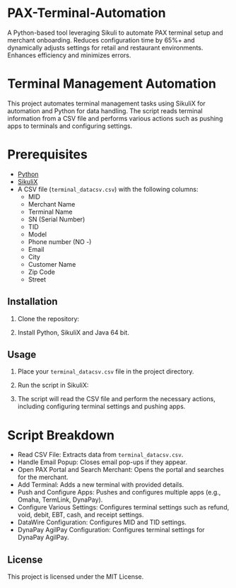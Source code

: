 # PAX-Terminal-Automation
A Python-based tool leveraging Sikuli to automate PAX terminal setup and merchant onboarding. Reduces configuration time by 65%+ and dynamically adjusts settings for retail and restaurant environments. Enhances efficiency and minimizes errors.

# Terminal Management Automation

This project automates terminal management tasks using SikuliX for automation and Python for data handling. The script reads terminal information from a CSV file and performs various actions such as pushing apps to terminals and configuring settings.

# Prerequisites

- [Python](https://www.python.org/downloads/)
- [SikuliX](https://sikulix.github.io/)
- A CSV file (`terminal_datacsv.csv`) with the following columns:
  - MID
  - Merchant Name
  - Terminal Name
  - SN (Serial Number)
  - TID
  - Model
  - Phone number (NO -)
  - Email
  - City
  - Customer Name
  - Zip Code
  - Street

## Installation

1. Clone the repository:

2. Install Python, SikuliX and Java 64 bit.

## Usage

1. Place your `terminal_datacsv.csv` file in the project directory.

2. Run the script in SikuliX:

3. The script will read the CSV file and perform the necessary actions, including configuring terminal settings and pushing apps.

# Script Breakdown

- Read CSV File: Extracts data from `terminal_datacsv.csv`.
- Handle Email Popup: Closes email pop-ups if they appear.
- Open PAX Portal and Search Merchant: Opens the portal and searches for the merchant.
- Add Terminal: Adds a new terminal with provided details.
- Push and Configure Apps: Pushes and configures multiple apps (e.g., Omaha, TermLink, DynaPay).
- Configure Various Settings: Configures terminal settings such as refund, void, debit, EBT, cash, and receipt settings.
- DataWire Configuration: Configures MID and TID settings.
- DynaPay AgilPay Configuration: Configures terminal settings for DynaPay AgilPay.

## License

This project is licensed under the MIT License.
